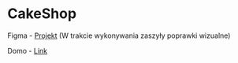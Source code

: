 # CakeShop

Figma - [Projekt](https://www.figma.com/file/4w6zQB1WWcUopaM0OI3BsT/Untitled?type=design&node-id=9-172&mode=design) (W trakcie wykonywania zaszyły poprawki wizualne)

Domo - [Link](https://rb314web.github.io/CakeShop/)

